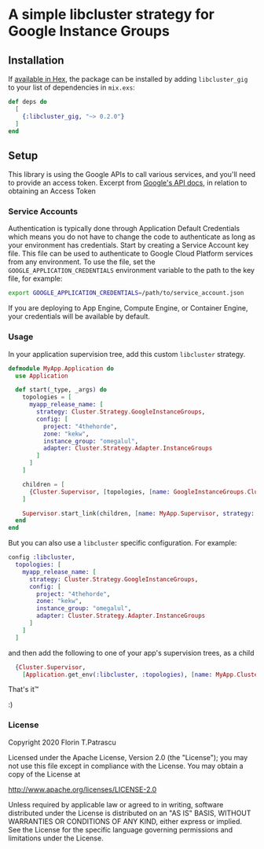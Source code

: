 # A simple libcluster strategy for Google Instance Groups

## Installation

If [available in Hex](https://hex.pm/docs/publish), the package can be installed
by adding `libcluster_gig` to your list of dependencies in `mix.exs`:

```elixir
def deps do
  [
    {:libcluster_gig, "~> 0.2.0"}
  ]
end
```

## Setup

This library is using the Google APIs to call various services, and you'll need to provide an access token. Excerpt from [Google's API docs](https://github.com/googleapis/elixir-google-api), in relation to obtaining an Access Token

### Service Accounts

Authentication is typically done through Application Default Credentials which means you do not have to change the code to authenticate as long as your environment has credentials. Start by creating a Service Account key file. This file can be used to authenticate to Google Cloud Platform services from any environment. To use the file, set the `GOOGLE_APPLICATION_CREDENTIALS` environment variable to the path to the key file, for example:

```sh
export GOOGLE_APPLICATION_CREDENTIALS=/path/to/service_account.json
```

If you are deploying to App Engine, Compute Engine, or Container Engine, your credentials will be available by default.

### Usage

In your application supervision tree, add this custom `libcluster` strategy.

```elixir
defmodule MyApp.Application do
  use Application

  def start(_type, _args) do
    topologies = [
      myapp_release_name: [
        strategy: Cluster.Strategy.GoogleInstanceGroups,
        config: [
          project: "4thehorde",
          zone: "kekw",
          instance_group: "omegalul",
          adapter: Cluster.Strategy.Adapter.InstanceGroups
        ]
      ]
    ]

    children = [
      {Cluster.Supervisor, [topologies, [name: GoogleInstanceGroups.ClusterSupervisor]]}
    ]

    Supervisor.start_link(children, [name: MyApp.Supervisor, strategy: :one_for_one])
  end
end
```

But you can also use a `libcluster` specific configuration. For example:

```elixir
config :libcluster,
  topologies: [
    myapp_release_name: [
      strategy: Cluster.Strategy.GoogleInstanceGroups,
      config: [
        project: "4thehorde",
        zone: "kekw",
        instance_group: "omegalul",
        adapter: Cluster.Strategy.Adapter.InstanceGroups
      ]
    ]
  ]

```

and then add the following to one of your app's supervision trees, as a child

```elixir
  {Cluster.Supervisor,
    [Application.get_env(:libcluster, :topologies), [name: MyApp.ClusterSupervisor]]}

```

That's it™

:)

### License

Copyright 2020 Florin T.Patrascu

Licensed under the Apache License, Version 2.0 (the "License");
you may not use this file except in compliance with the License.
You may obtain a copy of the License at

http://www.apache.org/licenses/LICENSE-2.0

Unless required by applicable law or agreed to in writing, software
distributed under the License is distributed on an "AS IS" BASIS,
WITHOUT WARRANTIES OR CONDITIONS OF ANY KIND, either express or implied.
See the License for the specific language governing permissions and
limitations under the License.
